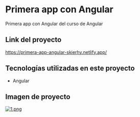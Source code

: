 # Primera app con Angular

Primera app con Angular del curso de Angular

## Link del proyecto

<https://primera-app-angular-skierhy.netlify.app/>

## Tecnologías utilizadas en este proyecto

- Angular

## Imagen de proyecto

[![1.png](https://i.postimg.cc/C5fC8GJp/1.png)](https://postimg.cc/BP4191dm)
